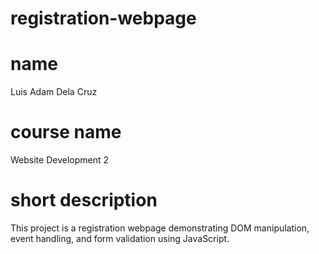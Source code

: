 # registration-webpage

# name
Luis Adam Dela Cruz

# course name
Website Development 2 

# short description
This project is a registration webpage demonstrating DOM manipulation, event handling, and form validation using JavaScript.
